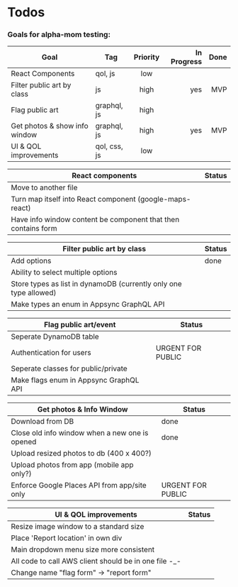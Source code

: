 # Todos

### Goals for alpha-mom testing:
| Goal                          | Tag          | Priority | In Progress | Done |
| ----------------------------- | ------------ | :------: | ----------: | ---: |
| React Components              | qol, js      |   low    |             |      |
| Filter public art by class    | js           |   high   |         yes |  MVP |
| Flag public art               | graphql, js  |   high   |             |      |
| Get photos & show info window | graphql, js  |   high   |         yes |  MVP |
| UI & QOL improvements         | qol, css, js |   low    |             |      |

| React components                                              | Status |
| ------------------------------------------------------------- | ------ |
| Move to another file                                          |        |
| Turn map itself into React component (google-maps-react)      |        |
| Have info window content be component that then contains form |        |

| Filter public art by class                                        | Status |
| ----------------------------------------------------------------- | ------ |
| Add options                                                       | done   |
| Ability to select multiple options                                |        |
| Store types as list in dynamoDB (currently only one type allowed) |        |
| Make types an enum in Appsync GraphQL API                         |        |

| Flag public art/event                  | Status            |
| -------------------------------------- | ----------------- |
| Seperate DynamoDB table                |                   |
| Authentication for users               | URGENT FOR PUBLIC |
| Seperate classes for public/private    |                   |
| Make flags enum in Appsync GraphQL API |                   |

| Get photos & Info Window                       | Status            |
| ---------------------------------------------- | ----------------- |
| Download from DB                               | done              |
| Close old info window when a new one is opened | done              |
| Upload resized photos to db (400 x 400?)       |                   |
| Upload photos from app (mobile app only?)      |                   |
| Enforce Google Places API from app/site only   | URGENT FOR PUBLIC |

| UI & QOL improvements                                 | Status |
| ----------------------------------------------------- | ------ |
| Resize image window to a standard size                |        |
| Place 'Report location' in own div                    |        |
| Main dropdown menu size more consistent               |        |
| All code to call AWS client should be in one file -_- |        |
| Change name "flag form" -> "report form"              |        |